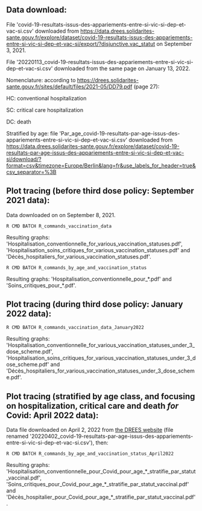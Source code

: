 ## Data download: ##

File 'covid-19-resultats-issus-des-appariements-entre-si-vic-si-dep-et-vac-si.csv' downloaded from https://data.drees.solidarites-sante.gouv.fr/explore/dataset/covid-19-resultats-issus-des-appariements-entre-si-vic-si-dep-et-vac-si/export/?disjunctive.vac_statut on September 3, 2021.

File '20220113_covid-19-resultats-issus-des-appariements-entre-si-vic-si-dep-et-vac-si.csv' downloaded from the same page on January 13, 2022.

Nomenclature: according to https://drees.solidarites-sante.gouv.fr/sites/default/files/2021-05/DD79.pdf (page 27):

HC: conventional hospitalization

SC: critical care hospitalization

DC: death

Stratified by age: file 'Par_age_covid-19-resultats-par-age-issus-des-appariements-entre-si-vic-si-dep-et-vac-si.csv' downloaded from https://data.drees.solidarites-sante.gouv.fr/explore/dataset/covid-19-resultats-par-age-issus-des-appariements-entre-si-vic-si-dep-et-vac-si/download/?format=csv&timezone=Europe/Berlin&lang=fr&use_labels_for_header=true&csv_separator=%3B

## Plot tracing (before third dose policy: September 2021 data): ##

Data downloaded on on September 8, 2021.

``R CMD BATCH R_commands_vaccination_data``

Resulting graphs: 'Hospitalisation_conventionnelle_for_various_vaccination_statuses.pdf', 'Hospitalisation_soins_critiques_for_various_vaccination_statuses.pdf' and 'Décès_hospitaliers_for_various_vaccination_statuses.pdf'.

``R CMD BATCH R_commands_by_age_and_vaccination_status``

Resulting graphs: 'Hospitalisation_conventionnelle_pour_\*.pdf' and 'Soins_critiques_pour_\*.pdf'.

## Plot tracing (during third dose policy: January 2022 data): ##

``R CMD BATCH R_commands_vaccination_data_January2022``

Resulting graphs: 'Hospitalisation_conventionnelle_for_various_vaccination_statuses_under_3_dose_scheme.pdf', 'Hospitalisation_soins_critiques_for_various_vaccination_statuses_under_3_dose_scheme.pdf' and 'Décès_hospitaliers_for_various_vaccination_statuses_under_3_dose_scheme.pdf'.

## Plot tracing (stratified by age class, and focusing on hospitalization, critical care and death _for_ Covid: April 2022 data): ##

Data file downloaded on April 2, 2022 from [the DREES website](https://data.drees.solidarites-sante.gouv.fr/explore/dataset/covid-19-resultats-par-age-issus-des-appariements-entre-si-vic-si-dep-et-vac-si/download/?format=csv&timezone=Europe/Berlin&lang=fr&use_labels_for_header=true&csv_separator=%3B) (file renamed '20220402_covid-19-resultats-par-age-issus-des-appariements-entre-si-vic-si-dep-et-vac-si.csv'), then:

``R CMD BATCH R_commands_by_age_and_vaccination_status_April2022``

Resulting graphs: 'Hospitalisation_conventionnelle_pour_Covid_pour_age_\*\_stratifie_par_statut_vaccinal.pdf', 'Soins_critiques_pour_Covid_pour_age_\*\_stratifie_par_statut_vaccinal.pdf' and 'Décès_hospitalier_pour_Covid_pour_age_\*\_stratifie_par_statut_vaccinal.pdf'.
